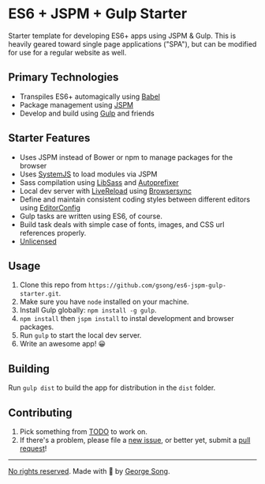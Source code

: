 # ES6 + JSPM + Gulp Starter

Starter template for developing ES6+ apps using JSPM & Gulp. This is heavily
geared toward single page applications ("SPA"), but can be modified for use for
a regular website as well.

## Primary Technologies

* Transpiles ES6+ automagically using [Babel][]
* Package management using [JSPM][]
* Develop and build using [Gulp][] and friends

## Starter Features

* Uses JSPM instead of Bower or npm to manage packages for the browser
* Uses [SystemJS][] to load modules via JSPM
* Sass compilation using [LibSass][] and [Autoprefixer][]
* Local dev server with [LiveReload](http://livereload.com/) using
    [Browsersync][]
* Define and maintain consistent coding styles between different editors using
    [EditorConfig][]
* Gulp tasks are written using ES6, of course.
* Build task deals with simple case of fonts, images, and CSS url references
    properly.
* [Unlicensed][]

## Usage

1. Clone this repo from `https://github.com/gsong/es6-jspm-gulp-starter.git`.
2. Make sure you have `node` installed on your machine.
3. Install Gulp globally: `npm install -g gulp`.
4. `npm install` then `jspm install` to instal development and browser packages.
5. Run `gulp` to start the local dev server.
6. Write an awesome app! 😀

## Building

Run `gulp dist` to build the app for distribution in the `dist` folder.

## Contributing

1. Pick something from [TODO][] to work on.
2. If there's a problem, please file a [new issue][], or better yet, submit a
   [pull request][]!

---

[No rights reserved][unlicensed]. Made with 🐣 by [George Song][gs twitter].


[autoprefixer]: https://github.com/postcss/autoprefixer
[babel]: https://babeljs.io/
[browsersync]: http://www.browsersync.io
[editorconfig]: http://editorconfig.org
[gs twitter]: https://twitter.com/zukefresh
[gulp]: http://gulpjs.com
[jspm]: http://jspm.io
[libsass]: http://libsass.org/
[new issue]: https://github.com/gsong/es6-jspm-gulp-starter/issues/new
[pull request]: https://github.com/gsong/es6-jspm-gulp-starter/compare/
[systemjs]: https://github.com/systemjs/systemjs
[unlicensed]: http://unlicense.org/
[todo]: https://github.com/gsong/es6-jspm-gulp-starter/blob/development/TODO.md
